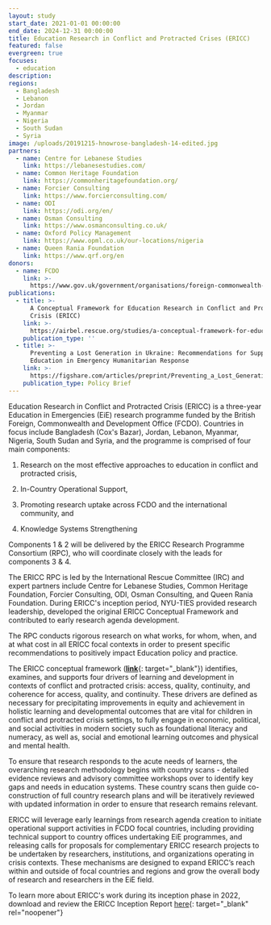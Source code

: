 ```yaml
---
layout: study
start_date: 2021-01-01 00:00:00
end_date: 2024-12-31 00:00:00
title: Education Research in Conflict and Protracted Crises (ERICC)
featured: false
evergreen: true
focuses:
  - education
description:
regions:
  - Bangladesh
  - Lebanon
  - Jordan
  - Myanmar
  - Nigeria
  - South Sudan
  - Syria
image: /uploads/20191215-hnowrose-bangladesh-14-edited.jpg
partners:
  - name: Centre for Lebanese Studies
    link: https://lebanesestudies.com/
  - name: Common Heritage Foundation
    link: https://commonheritagefoundation.org/
  - name: Forcier Consulting
    link: https://www.forcierconsulting.com/
  - name: ODI
    link: https://odi.org/en/
  - name: Osman Consulting
    link: https://www.osmanconsulting.co.uk/
  - name: Oxford Policy Management
    link: https://www.opml.co.uk/our-locations/nigeria
  - name: Queen Rania Foundation
    link: https://www.qrf.org/en
donors:
  - name: FCDO
    link: >-
      https://www.gov.uk/government/organisations/foreign-commonwealth-development-office
publications:
  - title: >-
      A Conceptual Framework for Education Research in Conflict and Protracted
      Crisis (ERICC)
    link: >-
      https://airbel.rescue.org/studies/a-conceptual-framework-for-education-research-in-conflict-and-protracted-crisis-ericc/
    publication_type: ''
  - title: >-
      Preventing a Lost Generation in Ukraine: Recommendations for Supporting
      Education in Emergency Humanitarian Response
    link: >-
      https://figshare.com/articles/preprint/Preventing_a_Lost_Generation_in_Ukraine_Recommendations_for_Supporting_Education_in_Emergency_Humanitarian_Response/20292042
    publication_type: Policy Brief
---
```

Education Research in Conflict and Protracted Crisis (ERICC) is a three-year Education in Emergencies (EiE) research programme funded by the British Foreign, Commonwealth and Development Office (FCDO). Countries in focus include Bangladesh (Cox's Bazar), Jordan, Lebanon, Myanmar, Nigeria, South Sudan and Syria, and the programme is comprised of four main components:

1) Research on the most effective approaches to education in conflict and protracted crisis,

2) In-Country Operational Support,

3) Promoting research uptake across FCDO and the international community, and

4) Knowledge Systems Strengthening

Components 1 & 2 will be delivered by the ERICC Research Programme Consortium (RPC), who will coordinate closely with the leads for components 3 & 4.&nbsp;

The ERICC RPC is led by the International Rescue Committee (IRC) and expert partners include Centre for Lebanese Studies, Common Heritage Foundation, Forcier Consulting, ODI, Osman Consulting, and Queen Rania Foundation. During ERICC's inception period, NYU-TIES provided research leadership, developed the original ERICC Conceptual Framework and contributed to early research agenda development.&nbsp;

The RPC conducts rigorous research on what works, for whom, when, and at what cost in all ERICC focal contexts in order to present specific recommendations to positively impact Education policy and practice.

The ERICC conceptual framework ([**link**](https://airbel.rescue.org/studies/a-conceptual-framework-for-education-research-in-conflict-and-protracted-crisis-ericc/){: target="_blank"}) identifies, examines, and supports four drivers of learning and development in contexts of conflict and protracted crisis: access, quality, continuity, and coherence for access, quality, and continuity. These drivers are defined as necessary for precipitating improvements in equity and achievement in holistic learning and developmental outcomes that are vital for children in conflict and protracted crisis settings, to fully engage in economic, political, and social activities in modern society such as foundational literacy and numeracy, as well as, social and emotional learning outcomes and physical and mental health.

To ensure that research responds to the acute needs of learners, the overarching research methodology begins with country scans - detailed evidence reviews and advisory committee workshops over to identify key gaps and needs in education systems. These country scans then guide co-construction of full country research plans and will be iteratively reviewed with updated information in order to ensure that research remains relevant.

ERICC will leverage early learnings from research agenda creation to initiate operational support activities in FCDO focal countries, including providing technical support to country offices undertaking EiE programmes, and releasing calls for proposals for complementary ERICC research projects to be undertaken by researchers, institutions, and organizations operating in crisis contexts. These mechanisms are designed to expand ERICC’s reach within and outside of focal countries and regions and grow the overall body of research and researchers in the EiE field.

To learn more about ERICC's work during its inception phase in 2022, download and review the ERICC Inception Report [here](https://rescue.box.com/s/wfok2frnel8mbwf5cmiaulyjec3wrrvj){: target="_blank" rel="noopener"}
